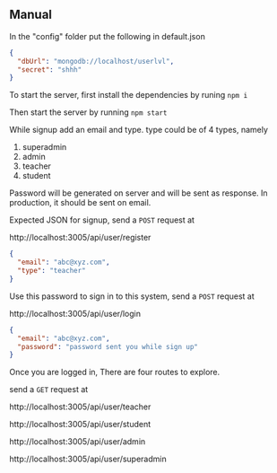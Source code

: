 ## Manual

In the "config" folder put the following in default.json

```json
{
  "dbUrl": "mongodb://localhost/userlvl",
  "secret": "shhh"
}
```

To start the server, first install the dependencies by runing 
`npm i`

Then start the server by running
`npm start`

While signup add an email and type.
type could be of 4 types, namely
1. superadmin
2. admin
3. teacher
4. student

Password will be generated on server and will be sent as response. In production, it should be sent on email.

Expected JSON for signup, 
send a `POST` request at 

http://localhost:3005/api/user/register

```json
{
  "email": "abc@xyz.com",
  "type": "teacher"
}
```

Use this password to sign in to this system,
send a `POST` request at

http://localhost:3005/api/user/login

```json
{
  "email": "abc@xyz.com",
  "password": "password sent you while sign up"
}
```

Once you are logged in,
There are four routes to explore.

send a `GET` request at 

http://localhost:3005/api/user/teacher  

http://localhost:3005/api/user/student  

http://localhost:3005/api/user/admin  

http://localhost:3005/api/user/superadmin


